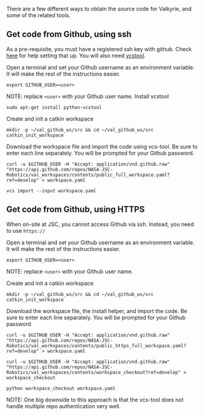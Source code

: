 There are a few different ways to obtain the source code for Valkyrie, and some of the related tools.

## Get code from Github, using ssh
As a pre-requisite, you must have a registered ssh key with github.  Check [here](https://help.github.com/articles/generating-ssh-keys/) for help setting that up.  You will also need [vcstool](https://github.com/dirk-thomas/vcstool).

Open a terminal and set your Github username as an environment variable.  It will make the rest of the instructions easier.

    export GITHUB_USER=<user>

NOTE: replace `<user>` with your Github user name.
Install vcstool

    sudo apt-get install python-vcstool

Create and init a catkin workspace  

    mkdir -p ~/val_github_ws/src && cd ~/val_github_ws/src
    catkin_init_workspace

Download the workspace file and import the code using vcs-tool.  Be sure to enter each line separately.  You will be prompted for your Github password.

    curl -u $GITHUB_USER -H "Accept: application/vnd.github.raw" "https://api.github.com/repos/NASA-JSC-Robotics/val_workspaces/contents/public_full_workspace.yaml?ref=develop" > workspace.yaml

    vcs import --input workspace.yaml


## Get code from Github, using HTTPS
When on-site at JSC, you cannot access Github via ssh.  Instead, you need to use `https://`

Open a terminal and set your Github username as an environment variable.  It will make the rest of the instructions easier.

    export GITHUB_USER=<user>

NOTE: replace `<user>` with your Github user name.

Create and init a catkin workspace  

    mkdir -p ~/val_github_ws/src && cd ~/val_github_ws/src
    catkin_init_workspace

Download the workspace file, the install helper, and import the code.  Be sure to enter each line separately.  You will be prompted for your Github password

    curl -u $GITHUB_USER -H "Accept: application/vnd.github.raw" "https://api.github.com/repos/NASA-JSC-Robotics/val_workspaces/contents/public_https_full_workspace.yaml?ref=develop" > workspace.yaml

    curl -u $GITHUB_USER -H "Accept: application/vnd.github.raw" "https://api.github.com/repos/NASA-JSC-Robotics/val_workspaces/contents/workspace_checkout?ref=develop" > workspace_checkout

    python workspace_checkout workspace.yaml


NOTE: One big downside to this approach is that the vcs-tool does not handle multiple repo authentication very well.